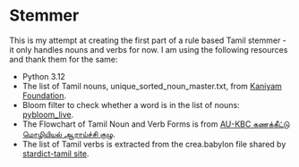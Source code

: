 # Stemmer
This is my attempt at creating the first part of a rule based Tamil stemmer - it only handles nouns and verbs for now. I am using the following resources and thank them for the same:
 - Python 3.12
 - The list of Tamil nouns, unique_sorted_noun_master.txt, from [Kaniyam Foundation](https://github.com/KaniyamFoundation/all_tamil_nouns).
 - Bloom filter to check whether a word is in the list of nouns: [pybloom_live](https://github.com/joseph-fox/python-bloomfilter).
 - The Flowchart of Tamil Noun and Verb Forms is from [AU-KBC கணக்கீட்டு மொழியியல் ஆராய்ச்சி குழு](https://www.au-kbc.org/nlp/).
 - The list of Tamil verbs is extracted from the crea.babylon file shared by [stardict-tamil site](https://github.com/indic-dict/stardict-tamil).
